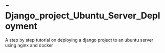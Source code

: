 # -Django_project_Ubuntu_Server_Deployment
A step by step tutorial on deploying a django project to an ubuntu server using nginx and docker
